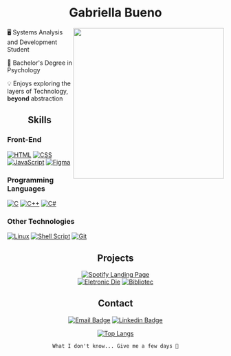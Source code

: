 
<div align="center">

# Gabriella Bueno  

</div> 

 <a href="https://github.com/gabriellabueno">
 <img src="https://64.media.tumblr.com/32ab172f67f905f84204592c8a705e9d/tumblr_n72ytbDFFE1qza1qzo1_500.gif" min-width="350px" max-width="350px" width="350" align="right">
 </a>
  
🖥️ Systems Analysis and Development Student  
  
🧠 Bachelor's Degree in Psychology  

💡 Enjoys exploring the layers of Technology, **beyond** abstraction  

<div align="center">

 ## Skills

</div>

### Front-End

[![HTML](https://img.shields.io/badge/HTML-C71D23?style=for-the-badge&logo=html5&logoColor=white)](https://html.spec.whatwg.org) 
[![CSS](https://img.shields.io/badge/CSS-003791?style=for-the-badge&logo=css3&logoColor=white)](https://www.w3.org/TR/css3-roadmap/) 
[![JavaScript](https://img.shields.io/badge/JavaScript-FCC624?style=for-the-badge&logo=javascript&logoColor=323330)](https://ecma-international.org/publications-and-standards/standards/ecma-262/)
[![Figma](https://img.shields.io/badge/Figma-FF3366?style=for-the-badge&logo=figma&logoColor=white)](https://www.figma.com/)

### Programming Languages  

[![C](https://img.shields.io/badge/Language-2d2e30?style=for-the-badge&logo=C&logoColor=white)](https://www.open-std.org/jtc1/sc22/wg14/) 
[![C++](https://img.shields.io/badge/%2B%2B-143055?style=for-the-badge&logo=c&logoColor=white)](https://cplusplus.com) 
[![C#](https://img.shields.io/badge/%23-632CA6?style=for-the-badge&logo=c&logoColor=white)](https://dotnet.microsoft.com/pt-br/languages/csharp)  

### Other Technologies  

[![Linux](https://img.shields.io/badge/Linux-black?style=for-the-badge&logo=linux&logoColor=white)](https://www.linuxfoundation.org/) 
[![Shell Script](https://img.shields.io/badge/Shell_Script-1A2C34?style=for-the-badge&logo=gnu-bash&logoColor=white)](https://www.gnu.org/software/bash/)
[![Git](https://img.shields.io/badge/git-%23fc4c2c.svg?style=for-the-badge&logo=git&logoColor=white)](https://git-scm.com/)  

<div align="center">
 
## Projects

[![Spotify Landing Page](https://github-readme-stats.vercel.app/api/pin/?username=gabriellabueno&repo=spotify-home&theme=tokyonight)](https://github.com/gabriellabueno/spotify-imersao-alura/#readme)  
[![Eletronic Die](https://github-readme-stats.vercel.app/api/pin/?username=gabriellabueno&repo=electronic-die&theme=tokyonight)](https://github.com/gabriellabueno/electronic-die/blob/main/English-Translation.md)
[![Bibliotec](https://github-readme-stats.vercel.app/api/pin/?username=g-Barsani&repo=Bibliotec&theme=tokyonight)](https://github.com/Barsani/Bibliotec/blob/main/README.md)
 
</div>

<div align="center">
 
## Contact

[![Email Badge](https://img.shields.io/badge/-send%20email-2B283A?style=for-the-badge&logo=microsoft-outlook&logwhiteor=white)](mailto:gabriellacbueno@outlook.com) 
[![Linkedin Badge](https://img.shields.io/badge/-LinkedIn-2B283A?style=for-the-badge&logo=Linkedin&logoColor=white)](https://www.linkedin.com/in/gabriella-c-bueno)  

[![Top Langs](https://github-readme-stats.vercel.app/api/top-langs/?username=gabriellabueno&layout=donut&theme=tokyonight)](https://github.com/gabriellabueno/github-readme-stats)

`What I don't know... Give me a few days 🦾`

</div>
